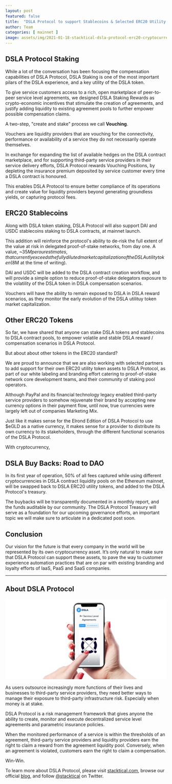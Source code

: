 ```yaml
---
layout: post
featured: false
title:  "DSLA Protocol to support Stablecoins & Selected ERC20 Utility Tokens"
author: Team
categories: [ mainnet ]
image: assets/img/2021-01-18-stacktical-dsla-protocol-erc20-cryptocurrency-token-listings-defi.jpg
---
```


## DSLA Protocol Staking

While a lot of the conversation has been focusing the compensation capabilities of DSLA Protocol, DSLA Staking is one of the most important pilars of the DSLA experience, and a key utility of the DSLA token.

To give service customers access to a rich, open marketplace of peer-to-peer service level agreements, we designed DSLA Staking Rewards as crypto-economic incentives that stimulate the creation of agreements, and justify adding liquidity to existing agreement pools to further empower possible compensation claims. 

A two-step, "create and stake" process we call **Vouching**.

Vouchers are liquidity providers that are vouching for the connectivity, performance or availability of a service they do not necessarily operate themselves. 

In exchange for expanding the list of available hedges on the DSLA contract marketplace, and for supporting third-party service providers in their service delivery efforts, DSLA Protocol rewards Vouching Positions, by depleting the insurance premium deposited by service customer every time a DSLA contract is honoured.

This enables DSLA Protocol to ensure better compliance of its operations and create value for liquidity providers beyond generating groundless yields, or capturing protocol fees.

## ERC20 Stablecoins

Along with DSLA token staking, DSLA Protocol will also support DAI and USDC stablecoins staking to DSLA contracts, at mainnet launch. 

This addition will reinforce the protocol's ability to de-risk the full extent of the value at risk in delegated proof-of-stake networks, from day one. A value, ~$35M per our estimates, that currently exceeds the fully diluted market capitalization of the DSLA utility token ($8M at the time of writing).

DAI and USDC will be added to the DSLA contract creation workflow, and will provide a simple option to reduce proof-of-stake delegators exposure to the volatility of the DSLA token in DSLA compensation scenarios. 

Vouchers will have the ability to remain exposed to DSLA in DSLA reward scenarios, as they monitor the early evolution of the DSLA utilituy token market capitalization.

## Other ERC20 Tokens

So far, we have shared that anyone can stake DSLA tokens and stablecoins to DSLA contract pools, to empower volatile and stable DSLA reward / compensation scenarios in DSLA Protocol. 

But about about other tokens in the ERC20 standard?

We are proud to announce that we are also working with selected partners to add support for their own ERC20 utility token assets to DSLA Protocol, as part of our white labeling and branding effort catering to proof-of-stake network core development teams, and their community of staking pool operators.

Although PayPal and its financial technology legacy enabled third-party service providers to somehow rejuvenate their brand by accepting new currency options in their payment flow, until now, true currencies were largely left out of companies Marketing Mix.

Just like it makes sense for the Elrond Edition of DSLA Protocol to use $eGLD as a native currency, it makes sense for a provider to distribute its own currency to its stakeholders, through the different functional scenarios of the DSLA Protocol.

With cryptocurrency, 


## DSLA Buy Backs: Road to DAO

In its first year of operation, 50% of all fees captured while using different cryptocurrencies in DSLA contract liquidity pools on the Ethereum mainnet, will be swapped back to DSLA ERC20 utility tokens, and added to the DSLA Protocol's treasury. 

The buybacks will be transparently documented in a monthly report, and the funds auditable by our community. The DSLA Protocol Treasury will serve as a foundation for our upcoming governance efforts, an important topic we will make sure to articulate in a dedicated post soon.

## Conclusion

Our vision for the future is that every company in the world will be represented by its own cryptocurrency asset. It’s only natural to make sure that DSLA Protocol can support these assets, to pave the way to customer experience automation practices that are on par with existing branding and loyalty efforts of IaaS, PaaS and SaaS companies.

___

## About DSLA Protocol
![DSLA Protocol, Elrond Edition](/assets/img/dsla-network_square-hand-shot-social_elrond.png)

As users outsource increasingly more functions of their lives and businesses to third-party service providers, they need better ways to manage their exposure to third-party infrastructure risk. Especially when money is at stake.

DSLA Protocol is a risk management framework that gives anyone the ability to create, monitor and execute decentralized service level agreements and parametric insurance policies.

When the monitored performance of a service is within the thresholds of an agreement, third-party service providers and liquidity providers earn the right to claim a reward from the agreement liquidity pool. Conversely, when an agreement is violated, customers earn the right to claim a compensation. 

Win-Win.

To learn more about DSLA Protocol, please visit [stacktical.com](https://stacktical.com), browse our official [blog](https://blog.stacktical.com), and follow [@stacktical](https://twitter.com/Stacktical) on Twitter.

